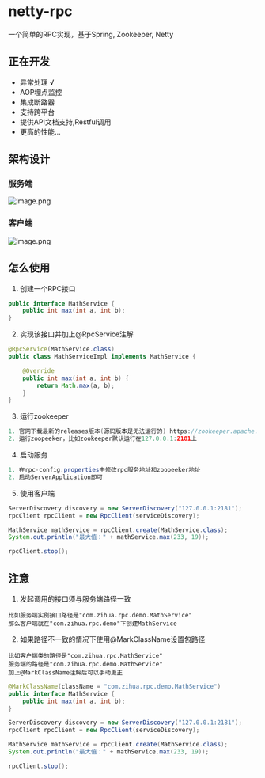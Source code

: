 # netty-rpc

一个简单的RPC实现，基于Spring, Zookeeper, Netty

## 正在开发

- 异常处理 √
- AOP埋点监控
- 集成断路器
- 支持跨平台
- 提供API文档支持,Restful调用
- 更高的性能...

## 架构设计

### 服务端

![image.png](https://iblog-zihua.oss-cn-beijing.aliyuncs.com/image_1587534981067.png?x-oss-process=style/iBlog)

### 客户端

![image.png](https://iblog-zihua.oss-cn-beijing.aliyuncs.com/image_1587535011284.png?x-oss-process=style/iBlog)

## 怎么使用

1.  创建一个RPC接口

```java
public interface MathService {
    public int max(int a, int b);
}
```

2.  实现该接口并加上@RpcService注解

```java
@RpcService(MathService.class)
public class MathServiceImpl implements MathService {

    @Override
    public int max(int a, int b) {
        return Math.max(a, b);
    }
}
```

3.  运行zookeeper

```java
1. 官网下载最新的releases版本(源码版本是无法运行的) https://zookeeper.apache.org/releases.html
2. 运行zoopeeker，比如zookeeper默认运行在127.0.0.1:2181上
```

4.  启动服务

```java
1. 在rpc-config.properties中修改rpc服务地址和zoopeeker地址
2. 启动ServerApplication即可
```

5.  使用客户端

```java
ServerDiscovery discovery = new ServerDiscovery("127.0.0.1:2181");
rpcClient rpcClient = new RpcClient(serviceDiscovery);

MathService mathService = rpcClient.create(MathService.class);
System.out.println("最大值：" + mathService.max(233, 19));

rpcClient.stop();
```

## 注意

1. 发起调用的接口须与服务端路径一致
```
比如服务端实例接口路径是"com.zihua.rpc.demo.MathService"
那么客户端就在"com.zihua.rpc.demo"下创建MathService
```

2. 如果路径不一致的情况下使用@MarkClassName设置包路径
```
比如客户端类的路径是"com.zihua.rpc.MathService"
服务端的路径是"com.zihua.rpc.demo.MathService"
加上@MarkClassName注解后可以手动更正
```
```java
@MarkClassName(className = "com.zihua.rpc.demo.MathService")
public interface MathService {
    public int max(int a, int b);
}
```
```java
ServerDiscovery discovery = new ServerDiscovery("127.0.0.1:2181");
rpcClient rpcClient = new RpcClient(serviceDiscovery);

MathService mathService = rpcClient.create(MathService.class);
System.out.println("最大值：" + mathService.max(233, 19));

rpcClient.stop();
```